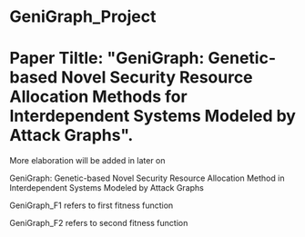 # GeniGraph_Project
# Paper Tiltle: "GeniGraph: Genetic-based Novel Security Resource Allocation Methods for Interdependent Systems Modeled by Attack Graphs".

More elaboration will be added in later on

GeniGraph: Genetic-based Novel Security Resource Allocation Method in Interdependent Systems Modeled by Attack Graphs

GeniGraph_F1 refers to first fitness function

GeniGraph_F2 refers to second fitness function

